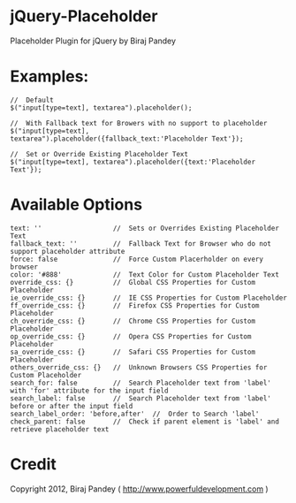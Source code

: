 jQuery-Placeholder
==================

Placeholder Plugin for jQuery by Biraj Pandey


Examples:
=========

    //  Default
    $("input[type=text], textarea").placeholder();
    
    //  With Fallback text for Browers with no support to placeholder
    $("input[type=text], textarea").placeholder({fallback_text:'Placeholder Text'});
    
    //  Set or Override Existing Placeholder Text
    $("input[type=text], textarea").placeholder({text:'Placeholder Text'});


Available Options
=================
    text: ''                  //  Sets or Overrides Existing Placeholder Text
    fallback_text: ''         //  Fallback Text for Browser who do not support placeholder attribute
    force: false              //  Force Custom Placerholder on every browser
    color: '#888'             //  Text Color for Custom Placeholder Text
    override_css: {}          //  Global CSS Properties for Custom Placeholder
    ie_override_css: {}       //  IE CSS Properties for Custom Placeholder
    ff_override_css: {}       //  Firefox CSS Properties for Custom Placeholder
    ch_override_css: {}       //  Chrome CSS Properties for Custom Placeholder
    op_override_css: {}       //  Opera CSS Properties for Custom Placeholder
    sa_override_css: {}       //  Safari CSS Properties for Custom Placeholder
    others_override_css: {}   //  Unknown Browsers CSS Properties for Custom Placeholder
    search_for: false         //  Search Placeholder text from 'label' with 'for' attribute for the input field
    search_label: false       //  Search Placeholder text from 'label' before or after the input field
    search_label_order: 'before,after'  //  Order to Search 'label'
    check_parent: false       //  Check if parent element is 'label' and retrieve placeholder text


Credit
======

Copyright 2012, Biraj Pandey ( http://www.powerfuldevelopment.com )
